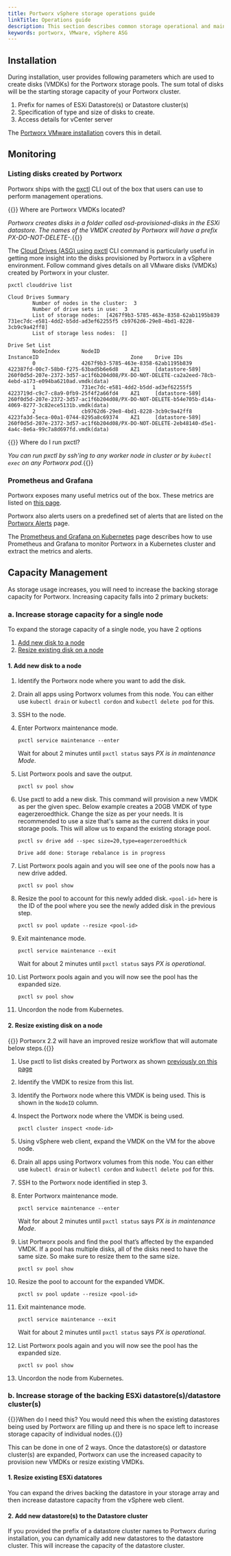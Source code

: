 ```yaml
---
title: Portworx vSphere storage operations guide
linkTitle: Operations guide
description: This section describes common storage operational and maintenance procedures when using Portworx in a vSphere environment
keywords: portworx, VMware, vSphere ASG
---
```


## Installation

During installation, user provides following parameters which are used to create disks (VMDKs) for the Portworx storage pools. The sum total of disks will be the starting storage capacity of your Portworx cluster.

1. Prefix for names of ESXi Datastore(s) or Datastore cluster(s)
2. Specification of type and size of disks to create. 
3. Access details for vCenter server

The [Portworx VMware installation](/cloud-references/auto-disk-provisioning/vsphere/#installation) covers this in detail.

## Monitoring

### Listing disks created by Portworx

Portworx ships with the [pxctl](/reference/cli/) CLI out of the box that users can use to perform management operations.

{{<info>}} Where are Portworx VMDKs located?

_Portworx creates disks in a folder called *osd-provisioned-disks* in the ESXi datastore. The names of the VMDK created by Portworx will have a prefix *PX-DO-NOT-DELETE-*._{{</info>}}

The [Cloud Drives (ASG) using pxctl](/reference/cli/cloud-drives-asg/) CLI command is particularly useful in getting more insight into the disks provisioned by Portworx in a vSphere environment. Follow command gives details on all VMware disks (VMDKs) created by Portworx in your cluster.

```text
pxctl clouddrive list
```
```output
Cloud Drives Summary
        Number of nodes in the cluster:  3
        Number of drive sets in use:  3
        List of storage nodes:  [4267f9b3-5785-463e-8358-62ab1195b839 731ec7dc-e581-4dd2-b5dd-ad3ef62255f5 cb9762d6-29e8-4bd1-8228-3cb9c9a42ff8]
        List of storage less nodes:  []

Drive Set List
        NodeIndex       NodeID                                  InstanceID                              Zone    Drive IDs
        0               4267f9b3-5785-463e-8358-62ab1195b839    422387fd-00c7-58b0-f275-63bad5b6e6d8    AZ1     [datastore-589] 260f0d5d-207e-2372-3d57-ac1f6b204d08/PX-DO-NOT-DELETE-ca2a2eed-78cb-4ebd-a173-e094ba6210ad.vmdk(data)
        1               731ec7dc-e581-4dd2-b5dd-ad3ef62255f5    4223719d-c9c7-c8a9-0fb9-25f4f2a66fd4    AZ1     [datastore-589] 260f0d5d-207e-2372-3d57-ac1f6b204d08/PX-DO-NOT-DELETE-b54e705b-d14a-4069-8277-3c82ece5131b.vmdk(data)
        2               cb9762d6-29e8-4bd1-8228-3cb9c9a42ff8    4223fa3d-5eca-00a1-0744-8295a8c69374    AZ1     [datastore-589] 260f0d5d-207e-2372-3d57-ac1f6b204d08/PX-DO-NOT-DELETE-2eb48140-d5e1-4a4c-8e6a-99c7a8d697fd.vmdk(data)
```

{{<info>}} Where do I run pxctl?

_You can run pxctl by ssh'ing to any worker node in cluster or by `kubectl exec` on any Portworx pod._{{</info>}}

### Prometheus and Grafana

Portworx exposes many useful metrics out of the box. These metrics are listed on [this page](/install-with-other/operate-and-maintain/monitoring/prometheus/#storage-and-network-stats).

Portworx also alerts users on a predefined set of alerts that are listed on the [Portworx Alerts](/install-with-other/operate-and-maintain/monitoring/portworx-alerts/) page.

The [Prometheus and Grafana on Kubernetes](/portworx-install-with-kubernetes/operate-and-maintain-on-kubernetes/monitoring/monitoring-px-prometheusandgrafana.1/) page describes how to use Prometheus and Grafana to monitor Portworx in a Kubernetes cluster and extract the metrics and alerts.

## Capacity Management

As storage usage increases, you will need to increase the backing storage capacity for Portworx. Increasing capacity falls into 2 primary buckets:

### a. Increase storage capacity for a single node

To expand the storage capacity of a single node, you have 2 options 

1. [Add new disk to a node](/cloud-references/auto-disk-provisioning/vsphere/operations-guide/#add-new-disk)
2. [Resize existing disk on a node](/cloud-references/auto-disk-provisioning/vsphere/operations-guide/#resize-disk)

<a name="add-new-disk"></a>
#### 1. Add new disk to a node

1. Identify the Portworx node where you want to add the disk.
2. Drain all apps using Portworx volumes from this node. You can either use `kubectl drain` or `kubectl cordon` and `kubectl delete pod` for this.
3. SSH to the node.
4. Enter Portworx maintenance mode.

    ```text
    pxctl service maintenance --enter
    ```

    Wait for about 2 minutes until `pxctl status` says *PX is in maintenance Mode*.
5. List Portworx pools and save the output.

    ```text
    pxctl sv pool show
    ```
6. Use pxctl to add a new disk. This command will provision a new VMDK as per the given spec. Below example creates a 20GB VMDK of type eagerzeroedthick. Change the size as per your needs. It is recommended to use a size that's same as the current disks in your storage pools. This will allow us to expand the existing storage pool.

    ```text
    pxctl sv drive add --spec size=20,type=eagerzeroedthick
    ```
    ```output
    Drive add done: Storage rebalance is in progress
    ```
7. List Portworx pools again and you will see one of the pools now has a new drive added.

    ```text
    pxctl sv pool show
    ```
8. Resize the pool to account for this newly added disk. `<pool-id>` here is the ID of the pool where you see the newly added disk in the previous step.

    ```text
    pxctl sv pool update --resize <pool-id>
    ```
9. Exit maintenance mode.

    ```text
    pxctl service maintenance --exit
    ```

    Wait for about 2 minutes until `pxctl status` says *PX is operational*.
10. List Portworx pools again and you will now see the pool has the expanded size.

    ```text
    pxctl sv pool show
    ```
11. Uncordon the node from Kubernetes.

<a name="resize-disk"></a>
#### 2. Resize existing disk on a node

{{<info>}} Portworx 2.2 will have an improved resize workflow that will automate below steps.{{</info>}}

1. Use pxctl to list disks created by Portworx as shown [previously on this page](/cloud-references/auto-disk-provisioning/vsphere/operations-guide/#listing-disks-created-by-portworx)
2. Identify the VMDK to resize from this list.
3. Identify the Portworx node where this VMDK is being used. This is shown in the `NodeID` column. 
4. Inspect the Portworx node where the VMDK is being used.

    ```text
    pxctl cluster inspect <node-id>
    ```
5. Using vSphere web client, expand the VMDK on the VM for the above node.
6. Drain all apps using Portworx volumes from this node. You can either use `kubectl drain` or `kubectl cordon` and `kubectl delete pod` for this.
7. SSH to the Portworx node identified in step 3.
8. Enter Portworx maintenance mode.

    ```text
    pxctl service maintenance --enter
    ```

    Wait for about 2 minutes until `pxctl status` says *PX is in maintenance Mode*.
9. List Portworx pools and find the pool that’s affected by the expanded VMDK. If a pool has multiple disks, all of the disks need to have the same size. So make sure to resize them to the same size.

    ```text
    pxctl sv pool show
    ```
10. Resize the pool to account for the expanded VMDK.

    ```text
    pxctl sv pool update --resize <pool-id>
    ```
11. Exit maintenance mode.

    ```text
    pxctl service maintenance --exit
    ```

    Wait for about 2 minutes until `pxctl status` says *PX is operational*.
12. List Portworx pools again and you will now see the pool has the expanded size.

    ```text
    pxctl sv pool show
    ```
13. Uncordon the node from Kubernetes.

### b. Increase storage of the backing ESXi datastore(s)/datastore cluster(s)

{{<info>}}When do I need this? You would need this when the existing datastores being used by Portworx are filling up and there is no space left to increase storage capacity of individual nodes.{{</info>}}

This can be done in one of 2 ways. Once the datastore(s) or datastore cluster(s) are expanded, Portworx can use the increased capacity to provision new VMDKs or resize existing VMDKs.

#### 1. Resize existing ESXi datatores

You can expand the drives backing the datastore in your storage array and then increase datastore capacity from the vSphere web client.

#### 2. Add new datastore(s) to the Datastore cluster

If you provided the prefix of a datastore cluster names to Portworx during installation, you can dynamically add new datastores to the datastore cluster. This will increase the capacity of the datastore cluster.
  
